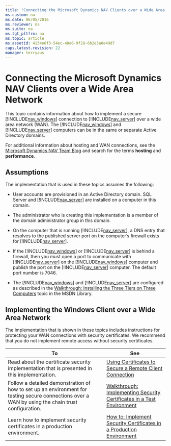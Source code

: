 ```yaml
---
title: "Connecting the Microsoft Dynamics NAV Clients over a Wide Area Network"
ms.custom: na
ms.date: 06/05/2016
ms.reviewer: na
ms.suite: na
ms.tgt_pltfrm: na
ms.topic: article
ms.assetid: 4134e6f3-54ec-48e0-9f28-6b2e3a0e49d7
caps.latest.revision: 22
manager: terryaus
---
```

# Connecting the Microsoft Dynamics NAV Clients over a Wide Area Network
This topic contains information about how to implement a secure [!INCLUDE[nav_windows](../dynamics-nav/includes/nav_windows_md.md)] connection to [!INCLUDE[nav_server](../dynamics-nav/includes/nav_server_md.md)] over a wide area network \(WAN\). The [!INCLUDE[nav_windows](../dynamics-nav/includes/nav_windows_md.md)] and [!INCLUDE[nav_server](../dynamics-nav/includes/nav_server_md.md)] computers can be in the same or separate Active Directory domains.  
  
 For additional information about hosting and WAN connections, see the [Microsoft Dynamics NAV Team Blog](http://go.microsoft.com/fwlink/?LinkId=205395) and search for the terms **hosting** and **performance**.  
  
## Assumptions  
 The implementation that is used in these topics assumes the following:  
  
-   User accounts are provisioned in an Active Directory domain.  SQL Server and [!INCLUDE[nav_server](../dynamics-nav/includes/nav_server_md.md)] are installed on a computer in this domain.  
  
-   The administrator who is creating this implementation is a member of the domain administrator group in this domain.  
  
-   On the computer that is running [!INCLUDE[nav_server](../dynamics-nav/includes/nav_server_md.md)], a DNS entry that resolves to the published server port on the computer’s firewall exists for [!INCLUDE[nav_server](../dynamics-nav/includes/nav_server_md.md)].  
  
-   If the [!INCLUDE[nav_windows](../dynamics-nav/includes/nav_windows_md.md)] or [!INCLUDE[nav_server](../dynamics-nav/includes/nav_server_md.md)] is behind a firewall, then you must open a port to communicate with [!INCLUDE[nav_server](../dynamics-nav/includes/nav_server_md.md)] on the [!INCLUDE[nav_windows](../dynamics-nav/includes/nav_windows_md.md)] computer and publish the port on the [!INCLUDE[nav_server](../dynamics-nav/includes/nav_server_md.md)] computer. The default port number is 7046.  
  
-   The [!INCLUDE[nav_windows](../dynamics-nav/includes/nav_windows_md.md)] and [!INCLUDE[nav_server](../dynamics-nav/includes/nav_server_md.md)] are configured as described in the [Walkthrough: Installing the Three Tiers on Three Computers](http://go.microsoft.com/fwlink/?LinkID=163660) topic in the MSDN Library.  
  
## Implementing the Windows Client  over a Wide Area Network  
 The implementation that is shown in these topics includes instructions for protecting your WAN connections with security certificates. We recommend that you do not implement remote access without security certificates.  
  
|To|See|  
|--------|---------|  
|Read about the certificate security implementation that is presented in this implementation.|[Using Certificates to Secure a Remote Client Connection](../dynamics-nav/Using-Certificates-to-Secure-a-Remote-Client-Connection.md)|  
|Follow a detailed demonstration of how to set up an environment for testing secure connections over a WAN by using the chain trust configuration.|[Walkthrough: Implementing Security Certificates in a Test Environment](../Topic/Walkthrough:%20Implementing%20Security%20Certificates%20in%20a%20Test%20Environment.md)|  
|Learn how to implement security certificates in a production environment.|[How to: Implement Security Certificates in a Production Environment](../Topic/How%20to:%20Implement%20Security%20Certificates%20in%20a%20Production%20Environment.md)|